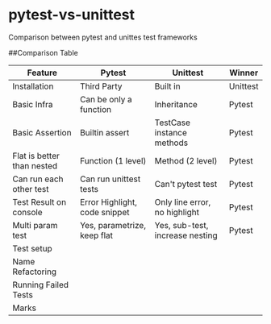 # pytest-vs-unittest
Comparison between pytest and unittes test frameworks

##Comparison Table

| Feature                    | Pytest                             | Unittest                         | Winner   |
|----------------------------|------------------------------------|----------------------------------|----------|
| Installation               | Third Party                        | Built in                         | Unittest |
| Basic Infra                | Can be only a function             | Inheritance                      | Pytest   |
| Basic Assertion            | Builtin assert                     | TestCase instance methods        | Pytest   |
| Flat is better than nested | Function (1 level)                 | Method (2 level)                 | Pytest   |
| Can run each other test    | Can run unittest tests             | Can't pytest test                | Pytest   |
| Test Result on console     | Error Highlight, code snippet      | Only line error, no highlight    | Pytest   |
| Multi param test           | Yes, parametrize, keep flat        | Yes, sub-test, increase nesting  | Pytest   |
| Test setup                 |  |  |    |
| Name Refactoring           |   |  |  |
| Running Failed Tests       |                |                       |    |
| Marks                      |                            |                       |    |
